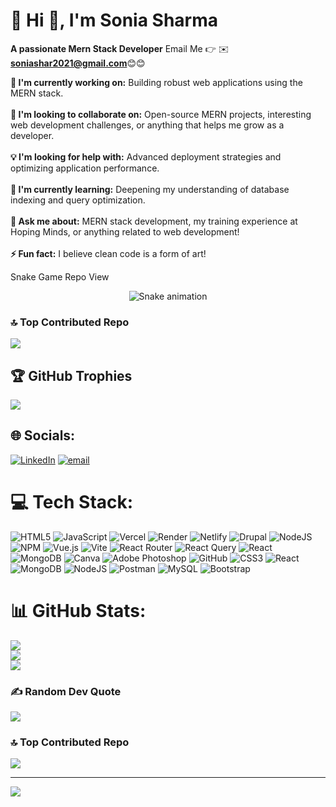 # 💫 Hi 👋, I'm Sonia Sharma
**A passionate Mern Stack Developer**
Email Me 👉 ✉️ **soniashar2021@gmail.com**😊😊

**🔭 I'm currently working on:** Building robust web applications using the MERN stack.<br><br>**🤝 I'm looking to collaborate on:** Open-source MERN projects, interesting web development challenges, or anything that helps me grow as a developer.<br><br>**💡 I'm looking for help with:** Advanced deployment strategies and optimizing application performance.<br><br>**🌱 I'm currently learning:** Deepening my understanding of database indexing and query optimization.<br><br>**💬 Ask me about:** MERN stack development, my training experience at Hoping Minds, or anything related to web development!<br><br>**⚡ Fun fact:** I believe clean code is a form of art!

Snake Game Repo View 

<div align="center">
  <img src="https://profile-readme-generator.com/assets/snake.svg" alt="Snake animation" />
</div> 

### 🔝 Top Contributed Repo
![](https://github-contributor-stats.vercel.app/api?username=Soniasharma8&limit=5&theme=dark&combine_all_yearly_contributions=true)

## 🏆 GitHub Trophies
![](https://github-profile-trophy.vercel.app/?username=Soniasharma8&theme=dark&no-frame=false&no-bg=true&margin-w=4)


## 🌐 Socials:
[![LinkedIn](https://img.shields.io/badge/LinkedIn-%230077B5.svg?logo=linkedin&logoColor=white)](https://linkedin.com/in/https://www.linkedin.com/in/sonia-08-sharma/) [![email](https://img.shields.io/badge/Email-D14836?logo=gmail&logoColor=white)](mailto:soniashar2021@gmail.com) 

# 💻 Tech Stack:
![HTML5](https://img.shields.io/badge/html5-%23E34F26.svg?style=plastic&logo=html5&logoColor=white) ![JavaScript](https://img.shields.io/badge/javascript-%23323330.svg?style=plastic&logo=javascript&logoColor=%23F7DF1E) ![Vercel](https://img.shields.io/badge/vercel-%23000000.svg?style=plastic&logo=vercel&logoColor=white) ![Render](https://img.shields.io/badge/Render-%46E3B7.svg?style=plastic&logo=render&logoColor=white) ![Netlify](https://img.shields.io/badge/netlify-%23000000.svg?style=plastic&logo=netlify&logoColor=#00C7B7) ![Drupal](https://img.shields.io/badge/drupal-%230678BE.svg?style=plastic&logo=drupal&logoColor=white) ![NodeJS](https://img.shields.io/badge/node.js-6DA55F?style=plastic&logo=node.js&logoColor=white) ![NPM](https://img.shields.io/badge/NPM-%23CB3837.svg?style=plastic&logo=npm&logoColor=white) ![Vue.js](https://img.shields.io/badge/vue.js-%2335495e.svg?style=plastic&logo=vuedotjs&logoColor=%234FC08D) ![Vite](https://img.shields.io/badge/vite-%23646CFF.svg?style=plastic&logo=vite&logoColor=white) ![React Router](https://img.shields.io/badge/React_Router-CA4245?style=plastic&logo=react-router&logoColor=white) ![React Query](https://img.shields.io/badge/-React%20Query-FF4154?style=plastic&logo=react%20query&logoColor=white) ![React](https://img.shields.io/badge/react-%2320232a.svg?style=plastic&logo=react&logoColor=%2361DAFB) ![MongoDB](https://img.shields.io/badge/MongoDB-%234ea94b.svg?style=plastic&logo=mongodb&logoColor=white) ![Canva](https://img.shields.io/badge/Canva-%2300C4CC.svg?style=plastic&logo=Canva&logoColor=white) ![Adobe Photoshop](https://img.shields.io/badge/adobe%20photoshop-%2331A8FF.svg?style=plastic&logo=adobe%20photoshop&logoColor=white) ![GitHub](https://img.shields.io/badge/github-%23121011.svg?style=plastic&logo=github&logoColor=white) ![CSS3](https://img.shields.io/badge/css3-%231572B6.svg?style=plastic&logo=css3&logoColor=white) ![React](https://img.shields.io/badge/react-%2320232a.svg?style=plastic&logo=react&logoColor=%2361DAFB) ![MongoDB](https://img.shields.io/badge/MongoDB-%234ea94b.svg?style=plastic&logo=mongodb&logoColor=white) ![NodeJS](https://img.shields.io/badge/node.js-6DA55F?style=plastic&logo=node.js&logoColor=white) ![Postman](https://img.shields.io/badge/Postman-FF6C37?style=plastic&logo=postman&logoColor=white) ![MySQL](https://img.shields.io/badge/mysql-4479A1.svg?style=plastic&logo=mysql&logoColor=white) ![Bootstrap](https://img.shields.io/badge/bootstrap-%238511FA.svg?style=plastic&logo=bootstrap&logoColor=white)
# 📊 GitHub Stats:
![](https://github-readme-stats.vercel.app/api?username=Soniasharma8&theme=dark&hide_border=false&include_all_commits=false&count_private=false)<br/>
![](https://nirzak-streak-stats.vercel.app/?user=Soniasharma8&theme=dark&hide_border=false)<br/>
![](https://github-readme-stats.vercel.app/api/top-langs/?username=Soniasharma8&theme=dark&hide_border=false&include_all_commits=false&count_private=false&layout=compact)


### ✍️ Random Dev Quote
![](https://quotes-github-readme.vercel.app/api?type=horizontal&theme=radical)

### 🔝 Top Contributed Repo
![](https://github-contributor-stats.vercel.app/api?username=Soniasharma8&limit=5&theme=dark&combine_all_yearly_contributions=true)

---
[![](https://visitcount.itsvg.in/api?id=Soniasharma8&icon=4&color=13)](https://visitcount.itsvg.in)

<!-- Proudly created with GPRM ( https://gprm.itsvg.in ) -->

